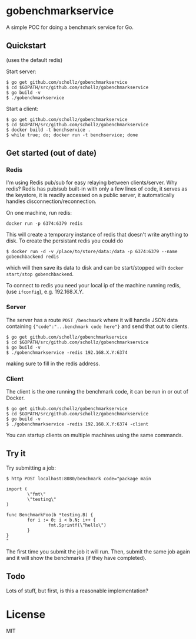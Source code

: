 # gobenchmarkservice

A simple POC for doing a benchmark service for Go.

## Quickstart

(uses the default redis)

Start server:

```
$ go get github.com/schollz/gobenchmarkservice
$ cd $GOPATH/src/github.com/schollz/gobenchmarkservice
$ go build -v
$ ./gobenchmarkservice
```

Start a client:

```
$ go get github.com/schollz/gobenchmarkservice
$ cd $GOPATH/src/github.com/schollz/gobenchmarkservice
$ docker build -t benchservice .
$ while true; do; docker run -t benchservice; done
```


## Get started (out of date)

### Redis 

I'm using Redis pub/sub for easy relaying between clients/server. Why redis? Redis has pub/sub built-in with only a few lines of code, it serves as the keystore, it is readily accessed on a public server, it automatically handles disconnection/reconnection. 

On one machine, run redis:

```
docker run -p 6374:6379 redis
```

This will create a temporary instance of redis that doesn't write anything to disk. To create the persistant redis you could do 

```
$ docker run -d -v /place/to/store/data:/data -p 6374:6379 --name gobenchbackend redis
```

which will then save its data to disk and can be start/stopped with `docker start/stop gobenchbackend`.

To connect to redis you need your local ip of the machine running redis, (use `ifconfig`), e.g. 192.168.X.Y. 

### Server

The server has a route `POST /benchmark` where it will handle JSON data containing `{"code":"...benchmark code here"}` and send that out to clients.

```
$ go get github.com/schollz/gobenchmarkservice
$ cd $GOPATH/src/github.com/schollz/gobenchmarkservice
$ go build -v
$ ./gobenchmarkservice -redis 192.168.X.Y:6374
```

making sure to fill in the redis address.

### Client

The client is the one running the benchmark code, it can be run in or out of Docker.

```
$ go get github.com/schollz/gobenchmarkservice
$ cd $GOPATH/src/github.com/schollz/gobenchmarkservice
$ go build -v
$ ./gobenchmarkservice -redis 192.168.X.Y:6374 -client
```

You can startup clients on multiple machines using the same commands.

##  Try it 

Try submitting a job:

```
$ http POST localhost:8080/benchmark code="package main

import (
        \"fmt\"
        \"testing\"
)

func BenchmarkFoo(b *testing.B) {
        for i := 0; i < b.N; i++ {
                fmt.Sprintf(\"hello\")
        }
}
"
```

The first time you submit the job it will run. Then, submit the same job again and it will show the benchmarks (if they have completed).

## Todo

Lots of stuff, but first, is this a reasonable implementation?

# License

MIT